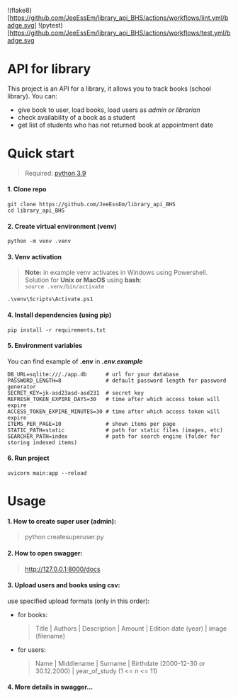!(flake8)[https://github.com/JeeEssEm/library_api_BHS/actions/workflows/lint.yml/badge.svg]
!(pytest)[https://github.com/JeeEssEm/library_api_BHS/actions/workflows/test.yml/badge.svg

# API for library
This project is an API for a library, it allows you to track books (school library).
You can:
* give book to user, load books, load users as _admin or librarian_
* check availability of a book as a student
* get list of students who has not returned book at appointment date

# Quick start
> Required: [python 3.9](https://www.python.org/downloads/release/python-3910/) 
#### 1. Clone repo
```git clone https://github.com/JeeEssEm/library_api_BHS```  
```cd library_api_BHS```
#### 2. Create virtual environment (venv)
```python -m venv .venv```
#### 3. Venv activation
> **Note:** in example venv activates in Windows using Powershell.  
> Solution for **Unix or MacOS** using **bash**:  
> ```source .venv/bin/activate```

```.\venv\Scripts\Activate.ps1```

#### 4. Install dependencies (using pip)
```pip install -r requirements.txt```

#### 5. Environment variables
You can find example of **.env** in **_.env.example_**
```
DB_URL=sqlite:///./app.db      # url for your database
PASSWORD_LENGTH=8              # default password length for password generator
SECRET_KEY=jk-asd23asd-asd231  # secret key
REFRESH_TOKEN_EXPIRE_DAYS=30   # time after which access token will expire
ACCESS_TOKEN_EXPIRE_MINUTES=30 # time after which access token will expire
ITEMS_PER_PAGE=10              # shown items per page
STATIC_PATH=static             # path for static files (images, etc)
SEARCHER_PATH=index            # path for search engine (folder for storing indexed items)
```
#### 6. Run project
```uvicorn main:app --reload```

# Usage
#### 1. How to create super user (admin):
> python createsuperuser.py

#### 2. How to open swagger:
> http://127.0.0.1:8000/docs

#### 3. Upload users and books using csv:
use specified upload formats (only in this order):
* for books:
  > Title | Authors | Description | Amount | Edition date (year) | image (filename) 
* for users:
  > Name | Middlename | Surname | Birthdate (2000-12-30 or 30.12.2000) | year_of_study (1 <= n <= 11)
#### 4. More details in swagger...
